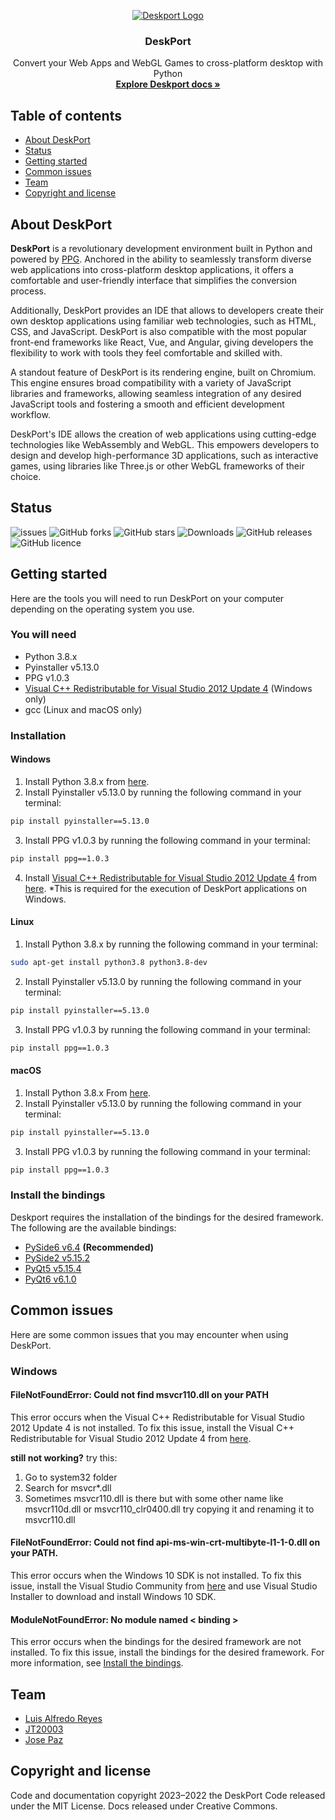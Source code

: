 <link href="https://cdn.jsdelivr.net/npm/bootstrap@5.1.3/dist/css/bootstrap.min.css" rel="stylesheet" integrity="sha384-1BmE4kWBq78iYhFldvKuhfTAU6auU8tT94WrHftjDbrCEXSU1oBoqyl2QvZ6jIW3" crossorigin="anonymous">

<p align="center">
  <a href="#">
  <img src="https://ik.imagekit.io/kummiktgaiq/Deskport/svgviewer-png-output%20(1)_slKZSMfER.png?updatedAt=1691489089637" alt="Deskport Logo">
  </a>
</p>

<h3 align="center">DeskPort</h3>

<p align="center">
  Convert your Web Apps and WebGL Games to cross-platform desktop with Python
  <br>
  <a href="#docs"><strong>Explore Deskport docs »</strong></a>
  <br>
</p>

## Table of contents

- [About DeskPort](#about-deskport)
- [Status](#status)
- [Getting started](#getting-started)
- [Common issues](#common-issues)
- [Team](#team)
- [Copyright and license](#copyright-and-license)

## About DeskPort

**DeskPort** is a revolutionary development environment built in Python and powered by [PPG](https://github.com/runesc/ppg). Anchored in the ability to seamlessly transform diverse web applications into cross-platform desktop applications, it offers a comfortable and user-friendly interface that simplifies the conversion process.

Additionally, DeskPort provides an IDE that allows to developers create their own desktop applications using familiar web technologies, such as HTML, CSS, and JavaScript. DeskPort is also compatible with the most popular front-end frameworks like React, Vue, and Angular, giving developers the flexibility to work with tools they feel comfortable and skilled with.

A standout feature of DeskPort is its rendering engine, built on Chromium. This engine ensures broad compatibility with a variety of JavaScript libraries and frameworks, allowing seamless integration of any desired JavaScript tools and fostering a smooth and efficient development workflow.

DeskPort's IDE allows the creation of web applications using cutting-edge technologies like WebAssembly and WebGL. This empowers developers to design and develop high-performance 3D applications, such as interactive games, using libraries like Three.js or other WebGL frameworks of their choice.
## Status

![issues](https://img.shields.io/github/issues/DeskPortApp/DeskPort)
![GitHub forks](https://img.shields.io/github/forks/DeskPortApp/DeskPort)
![GitHub stars](https://img.shields.io/github/stars/DeskPortApp/DeskPort)
![Downloads](https://img.shields.io/github/downloads/DeskPortApp/DeskPort/total)
![GitHub releases](https://img.shields.io/github/v/release/DeskPortApp/DeskPort)
![GitHub licence](	https://img.shields.io/github/license/DeskPortApp/DeskPort)

## Getting started
Here are the tools you will need to run DeskPort on your computer depending on the operating system you use.

### You will need

- Python 3.8.x
- Pyinstaller v5.13.0
- PPG v1.0.3
- [Visual C++ Redistributable for Visual Studio 2012 Update 4](https://www.microsoft.com/en-us/download/details.aspx?id=30679) (Windows only)
- gcc (Linux and macOS only)

### Installation

#### Windows
1. Install Python 3.8.x from [here](https://www.python.org/downloads/release/python-3810/).
2. Install Pyinstaller v5.13.0 by running the following command in your terminal:
```bash
pip install pyinstaller==5.13.0
```
3. Install PPG v1.0.3 by running the following command in your terminal:
```bash
pip install ppg==1.0.3
```
4. Install [Visual C++ Redistributable for Visual Studio 2012 Update 4](https://www.microsoft.com/en-us/download/details.aspx?id=30679) from [here](https://www.microsoft.com/en-us/download/details.aspx?id=30679). *This is required for the execution of DeskPort applications on Windows.

#### Linux
1. Install Python 3.8.x by running the following command in your terminal:
```bash
sudo apt-get install python3.8 python3.8-dev
```
2. Install Pyinstaller v5.13.0 by running the following command in your terminal:
```bash
pip install pyinstaller==5.13.0
```
3. Install PPG v1.0.3 by running the following command in your terminal:
```bash
pip install ppg==1.0.3
```

#### macOS
1. Install Python 3.8.x From [here](https://www.python.org/downloads/release/python-3810/).
2. Install Pyinstaller v5.13.0 by running the following command in your terminal:
```bash
pip install pyinstaller==5.13.0
```
3. Install PPG v1.0.3 by running the following command in your terminal:
```bash
pip install ppg==1.0.3
```

### Install the bindings

Deskport requires the installation of the bindings for the desired framework. The following are the available bindings:

- [PySide6 v6.4](https://pypi.org/project/PySide6/6.4.0/) **(Recommended)**
- [PySide2 v5.15.2](https://pypi.org/project/PySide2/5.15.2/)
- [PyQt5 v5.15.4](https://pypi.org/project/PyQt5/5.15.4/)
- [PyQt6 v6.1.0](https://pypi.org/project/PyQt6/6.1.0/)

## Common issues
Here are some common issues that you may encounter when using DeskPort.

### Windows

#### FileNotFoundError: Could not find msvcr110.dll on your PATH
This error occurs when the Visual C++ Redistributable for Visual Studio 2012 Update 4 is not installed. To fix this issue, install the Visual C++ Redistributable for Visual Studio 2012 Update 4 from [here](https://www.microsoft.com/en-us/download/details.aspx?id=30679).

**still not working?** try this:
1. Go to system32 folder
2. Search for msvcr*.dll
3. Sometimes msvcr110.dll is there but with some other name like msvcr110d.dll or msvcr110_clr0400.dll try copying it and renaming it to msvcr110.dll

#### FileNotFoundError: Could not find api-ms-win-crt-multibyte-l1-1-0.dll on your PATH.
This error occurs when the Windows 10 SDK is not installed. To fix this issue, install the Visual Studio Community from [here](https://visualstudio.microsoft.com/es/) and use Visual Studio Installer to download and install Windows 10 SDK.


#### ModuleNotFoundError: No module named < binding >
This error occurs when the bindings for the desired framework are not installed. To fix this issue, install the bindings for the desired framework. For more information, see [Install the bindings](#install-the-bindings).


## Team

- [Luis Alfredo Reyes](https://github.com/runesc)
- [JT20003](https://github.com/JT20003)
- [Jose Paz](https://github.com/Ty6Way)

## Copyright and license
Code and documentation copyright 2023–2022 the DeskPort Code released under the MIT License. Docs released under Creative Commons.
